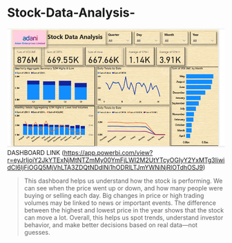 # Stock-Data-Analysis-
![Image Alt](https://github.com/ANNU-2484/Stock-Data-Analysis-/blob/0ff69297859004a064d7afb54088e760a349c535/Screenshot%202025-06-28%20162858.png)
DASHBOARD LINK (https://app.powerbi.com/view?r=eyJrIjoiY2JkYTExNjMtNTZmMy00YmFjLWI2M2UtYTcyOGIyY2YxMTg3IiwidCI6IjFiOGQ5MjVhLTA3ZDQtNDdlNi1hODRlLTJmYWNiNjRlOTdhOSJ9)
>This dashboard helps us understand how the stock is performing. We can see when the price went up or down, and how many people were buying or selling each day.
Big changes in price or high trading volumes may be linked to news or important events. The difference between the highest and lowest price in the year shows that the stock can move a lot.
Overall, this helps us spot trends, understand investor behavior, and make better decisions based on real data—not guesses.
